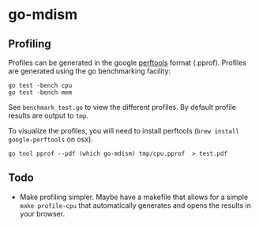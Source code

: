 # go-mdism

## Profiling

Profiles can be generated in the google [perftools](https://code.google.com/p/gperftools/) format (.pprof).
Profiles are generated using the go benchmarking facility:

```
go test -bench cpu
go test -bench mem
```

See `benchmark_test.go` to view the different profiles. By default profile results are output to `tmp`.

To visualize the profiles, you will need to install perftools (`brew install google-perftools` on osx).

```
go tool pprof --pdf (which go-mdism) tmp/cpu.pprof  > test.pdf
```

## Todo
* Make profiling simpler. Maybe have a makefile that allows for a simple `make profile-cpu` that automatically generates and opens the results in your browser.